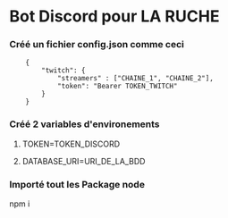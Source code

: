 # Bot Discord pour LA RUCHE

### Créé un fichier config.json comme ceci

``` 
    {
        "twitch": {
            "streamers" : ["CHAINE_1", "CHAINE_2"],
            "token": "Bearer TOKEN_TWITCH"
        }
    }
```

### Créé 2 variables d'environements 

1) TOKEN=TOKEN_DISCORD

2) DATABASE_URI=URI_DE_LA_BDD

### Importé tout les Package node

npm i
